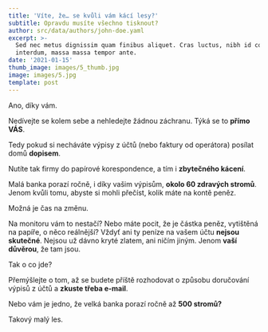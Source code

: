 ```yaml
---
title: 'Víte, že… se kvůli vám kácí lesy?'
subtitle: Opravdu musíte všechno tisknout?
author: src/data/authors/john-doe.yaml
excerpt: >-
  Sed nec metus dignissim quam finibus aliquet. Cras luctus, nibh id consequat
  interdum, massa massa tempor ante.
date: '2021-01-15'
thumb_image: images/5_thumb.jpg
image: images/5.jpg
template: post
---
```

Ano, díky vám.

Nedívejte se kolem sebe a nehledejte žádnou záchranu. Týká se to **přímo VÁS**.

Tedy pokud si necháváte výpisy z účtů (nebo faktury od operátora) posílat domů **dopisem**.

Nutíte tak firmy do papírové korespondence, a tím i **zbytečného kácení**.

Malá banka porazí ročně, i díky vašim výpisům, **okolo 60 zdravých stromů**. Jenom kvůli tomu, abyste si mohli přečíst, kolik máte na kontě peněz.

Možná je čas na změnu.

Na monitoru vám to nestačí? Nebo máte pocit, že je částka peněz, vytištěná na papíře, o něco reálnější? Vždyť ani ty peníze na vašem účtu **nejsou skutečné**. Nejsou už dávno kryté zlatem, ani ničím jiným. Jenom **vaší důvěrou**, že tam jsou.

Tak o co jde?

Přemýšlejte o tom, až se budete příště rozhodovat o způsobu doručování výpisů z účtů a **zkuste třeba e-mail**.

Nebo vám je jedno, že velká banka porazí ročně až **500 stromů?**

Takový malý les.
